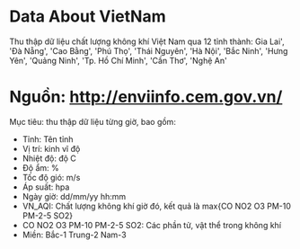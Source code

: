# Data About VietNam
 Thu thập dữ liệu chất lượng không khí Việt Nam qua 12 tỉnh thành: Gia Lai', 'Ðà Nẵng', 'Cao Bằng', 'Phú Thọ', 'Thái Nguyên', 'Hà Nội', 'Bắc Ninh', 'Hưng Yên', 'Quảng Ninh', 'Tp. Hồ Chí Minh', 'Cần Thơ', 'Nghệ An'
# Nguồn: http://enviinfo.cem.gov.vn/
Mục tiêu: thu thập dữ liệu từng giờ, bao gồm:
 * Tỉnh: Tên tỉnh
 * Vị trí: kinh vĩ độ
 * Nhiệt độ: độ C
 * Độ ẩm: %
 * Tốc độ gió: m/s	
 * Áp suất: hpa
 * Ngày giờ: dd/mm/yy hh:mm
 * VN_AQI: Chất lượng không khí giờ đó, kết quả là max{CO	NO2	O3	PM-10	PM-2-5	SO2}
 * CO	NO2	O3	PM-10	PM-2-5	SO2: Các phần tử, vật thể trong không khí
 * Miền: Bắc-1 Trung-2 Nam-3
